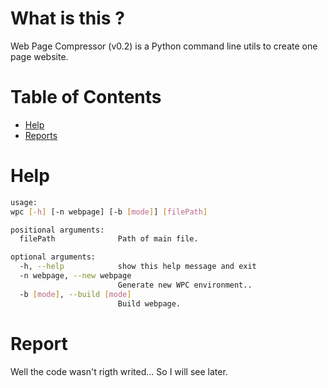 # What is this ?
Web Page Compressor (v0.2) is a Python command line utils to create one page website.

# Table of Contents

* [Help](#help)
* [Reports](#reports)

# Help
```sh
usage:
wpc [-h] [-n webpage] [-b [mode]] [filePath]

positional arguments:
  filePath              Path of main file.

optional arguments:
  -h, --help            show this help message and exit
  -n webpage, --new webpage
                        Generate new WPC environment..
  -b [mode], --build [mode]
                        Build webpage.
```

# Report
Well the code wasn't rigth writed... So I will see later.
